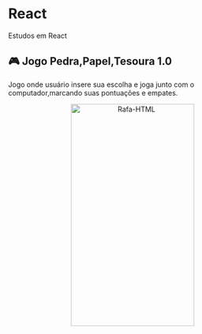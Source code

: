# React
Estudos em React

## 🎮 Jogo Pedra,Papel,Tesoura 1.0
Jogo onde usuário insere sua escolha e joga junto com o computador,marcando suas pontuações e empates.
<div align="center">
   <img align="center"  alt="Rafa-HTML" height="450" width="250" src="https://media.discordapp.net/attachments/1022605277469626472/1101259518299611216/jogo.gif?width=283&height=490">
</div>
 
  ##
  
